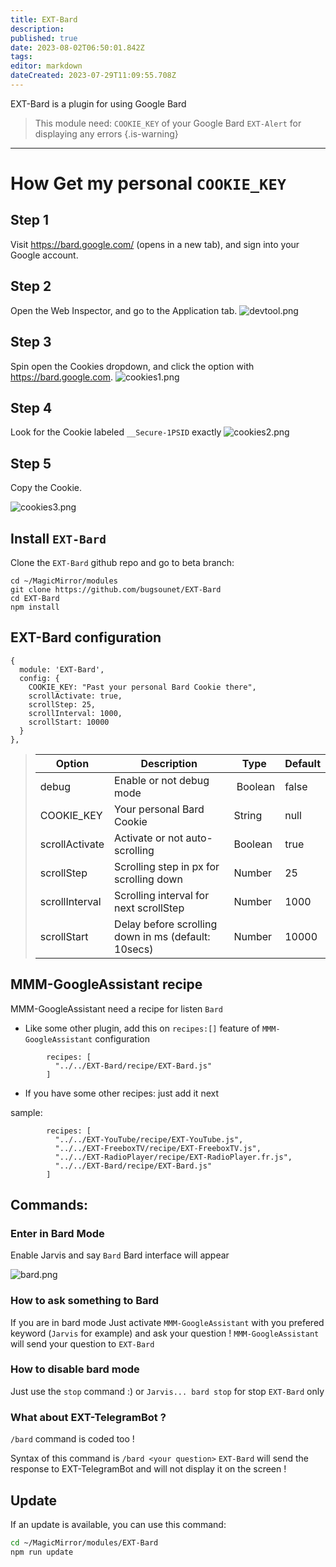 ```yaml
---
title: EXT-Bard
description: 
published: true
date: 2023-08-02T06:50:01.842Z
tags: 
editor: markdown
dateCreated: 2023-07-29T11:09:55.708Z
---
```


EXT-Bard is a plugin for using Google Bard

> This module need:
> `COOKIE_KEY` of your Google Bard
> `EXT-Alert` for displaying any errors
{.is-warning}
---

# How Get my personal `COOKIE_KEY`

## Step 1
Visit https://bard.google.com/ (opens in a new tab), and sign into your Google account.

## Step 2
Open the Web Inspector, and go to the Application tab.
![devtool.png](/resources/bard/devtool.png)

## Step 3
Spin open the Cookies dropdown, and click the option with https://bard.google.com.
![cookies1.png](/resources/bard/cookies1.png)

## Step 4
Look for the Cookie labeled `__Secure-1PSID` exactly
![cookies2.png](/resources/bard/cookies2.png)

## Step 5
Copy the Cookie.

![cookies3.png](/resources/bard/cookies3.png)

## Install `EXT-Bard`

Clone the `EXT-Bard` github repo and go to beta branch:

```
cd ~/MagicMirror/modules
git clone https://github.com/bugsounet/EXT-Bard
cd EXT-Bard
npm install
```

## EXT-Bard configuration

```
{
  module: 'EXT-Bard',
  config: {
    COOKIE_KEY: "Past your personal Bard Cookie there",
    scrollActivate: true,
    scrollStep: 25,
    scrollInterval: 1000,
    scrollStart: 10000
  }
},
```

> | Option  | Description | Type | Default |
> | ------- | --- | --- | --- |
> | debug | Enable or not debug mode | Boolean | false |
> | COOKIE_KEY | Your personal Bard Cookie | String | null |
> | scrollActivate | Activate or not auto-scrolling | Boolean | true |
> | scrollStep | Scrolling step in px for scrolling down| Number | 25 |
> | scrollInterval | Scrolling interval for next scrollStep | Number | 1000 |
> | scrollStart | Delay before scrolling down in ms (default: 10secs) | Number | 10000 |

## MMM-GoogleAssistant recipe

MMM-GoogleAssistant need a recipe for listen `Bard`

*  Like some other plugin, add this on `recipes:[]` feature of `MMM-GoogleAssistant` configuration
```
        recipes: [
          "../../EXT-Bard/recipe/EXT-Bard.js"
        ]
```

* If you have some other recipes: just add it next

sample:
```
        recipes: [
          "../../EXT-YouTube/recipe/EXT-YouTube.js",
          "../../EXT-FreeboxTV/recipe/EXT-FreeboxTV.js",
          "../../EXT-RadioPlayer/recipe/EXT-RadioPlayer.fr.js",
          "../../EXT-Bard/recipe/EXT-Bard.js"
        ]
```

## Commands:

### Enter in Bard Mode
Enable Jarvis and say `Bard`
Bard interface will appear

![bard.png](/resources/bard/bard.png)

### How to ask something to Bard
If you are in bard mode
Just activate `MMM-GoogleAssistant` with you prefered keyword (`Jarvis` for example) and ask your question !
`MMM-GoogleAssistant` will send your question to `EXT-Bard`

### How to disable bard mode
Just use the `stop` command :)
or `Jarvis... bard stop` for stop `EXT-Bard` only

### What about EXT-TelegramBot ?
`/bard` command is coded too !

Syntax of this command is `/bard <your question>`
`EXT-Bard` will send the response to EXT-TelegramBot and will not display it on the screen !

## Update

If an update is available, you can use this command:

```sh
cd ~/MagicMirror/modules/EXT-Bard
npm run update
```